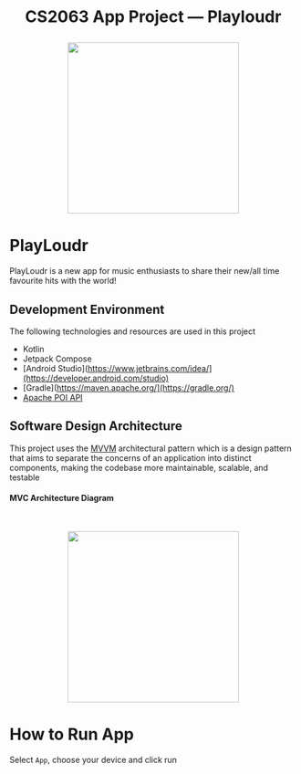 # <p align="center">CS2063 App Project — Playloudr </p>

<p align="center"><img src="file:///C:/Users/Eric/Downloads/logo.svg" style="width: 300px;"/></p>
<i![Uploading logo.svg…]()
mg>


# PlayLoudr
PlayLoudr is a new app for music enthusiasts to share their new/all time favourite hits with the world!

## Development Environment
The following technologies and resources are used in this project
- Kotlin
- Jetpack Compose
- [Android Studio](https://www.jetbrains.com/idea/](https://developer.android.com/studio)
- [Gradle](https://maven.apache.org/](https://gradle.org/)
- [Apache POI API](https://poi.apache.org/)

  
## Software Design Architecture
This project uses the [MVVM]([https://www.geeksforgeeks.org/mvc-design-pattern/](https://developer.android.com/codelabs/basic-android-kotlin-compose-viewmodel-and-state#0)) architectural pattern which is a design pattern that aims to separate the concerns of an application into distinct components, making the codebase more maintainable, scalable, and testable

#### MVC Architecture Diagram
<br>
<p align="center"><img src="https://miro.medium.com/v2/resize:fit:1400/1*Vk4T5bmda3b4kwx53yNzTQ.png" width='300px'></p>

# How to Run App
Select `App`, choose your device and click run
